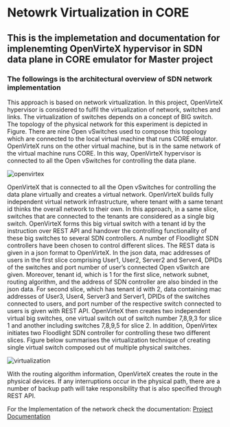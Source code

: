 # Netowrk Virtualization in CORE

## This is the implemetation and documentation for implenemting OpenVirteX hypervisor in SDN data plane in CORE emulator for Master project

### The followings is the architectural overview of SDN network implementation

This approach is based on network virtualization. In this project, OpenVirteX hypervisor is considered to fulfil
the virtualization of network, switches and links. The virtualization of switches depends on a concept of BIG
switch. The topology of the physical network for this experiment is depicted in Figure. There are nine Open
vSwitches used to compose this topology which are connected to the local virtual machine that runs CORE
emulator. OpenVirteX runs on the other virtual machine, but is in the same network of the virtual machine runs
CORE. In this way, OpenVirteX hypervisor is connected to all the Open vSwitches for controlling the data
plane.

![openvirtex](https://user-images.githubusercontent.com/57096728/145964795-0357adb0-a02c-4c12-b78a-b85ae86b69ca.JPG)

OpenVirteX that is connected to all the Open vSwitches for controlling the data plane virtually and creates a
virtual network. OpenVirteX builds fully independent virtual network infrastructure, where tenant with a same
tenant id thinks the overall network to their own.
In this approach, in a same slice, switches that are connected to the tenants are considered as a single big switch.
OpenVirteX forms this big virtual switch with a tenant id by the instruction over REST API and handover the controlling functionality of these big switches to several SDN controllers. A number of Floodlight SDN controllers have been chosen to control different slices. The REST data is given in a json format to OpenVirteX.
In the json data, mac addresses of users in the first slice comprising User1, User2, Server2 and Server4, DPIDs
of the switches and port number of user’s connected Open vSwitch are given. Moreover, tenant id, which is 1 for
the first slice, network subnet, routing algorithm, and the address of SDN controller are also binded in the json
data.
For second slice, which has tenant id with 2, data containing mac addresses of User3, User4, Server3 and Server1, DPIDs of the switches connected to users, and port number of the respective switch connected to users is given with REST API. OpenVirteX then creates two independent virtual big switches, one virtual switch out of
switch number 7,8,9,3 for slice 1 and another including switches 7,8,9,5 for slice 2. In addition, OpenVirtex
initiates two Floodlight SDN controller for controlling these two different slices. Figure below summarises the
virtualization technique of creating single virtual switch composed out of multiple physical switches.

![virtualization](https://user-images.githubusercontent.com/57096728/145964818-3d6aba5c-5edf-4c54-99e5-63bb7a826ada.png)

With the routing algorithm information, OpenVirteX creates the route in the physical devices. If any interruptions occur in the physical path, there are a number of backup path will take responsibility that is also specified through REST API.


For the Implementation of the network check the documentation: [Project Documentation](https://github.com/sudo-riyad/OpenVirteX-Hypevisor-In-CORE/blob/15c2e701b4ad0e018ba997ec266048fbff0fecdd/Documentation/IndividualProject_Islam_Riyad-Ul-_1324662.pdf)
